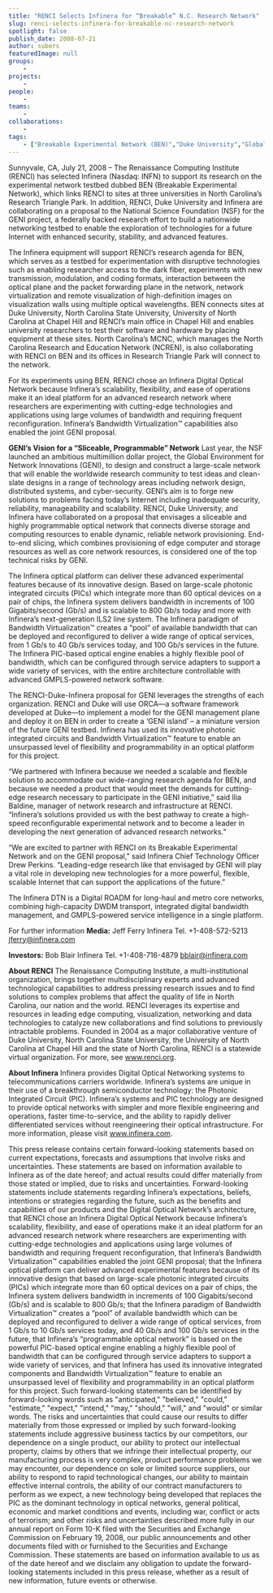 ```yaml
---
title: "RENCI Selects Infinera for “Breakable” N.C. Research Network"
slug: renci-selects-infinera-for-breakable-nc-research-network
spotlight: false
publish_date: 2008-07-21
author: subers
featuredImage: null
groups:
    - 
projects:
    - 
people:
    - 
teams: 
    - 
collaborations:
    - 
tags:
    - ["Breakable Experimental Network (BEN)","Duke University","Global Environments for Network Innovation (GENI)","Infinera","NC State University","North Carolina Research Education Network (NCREN)","Research Triangle"]
---
```

Sunnyvale, CA, July 21, 2008 – The Renaissance Computing Institute (RENCI) has selected Infinera (Nasdaq: INFN) to support its research on the experimental network testbed dubbed BEN (Breakable Experimental Network), which links RENCI to sites at three universities in North Carolina’s Research Triangle Park.<!--more-->
In addition, RENCI, Duke University and Infinera are collaborating on a proposal to the National Science Foundation (NSF) for the GENI project, a federally backed research effort to build a nationwide networking testbed to enable the exploration of technologies for a future Internet with enhanced security, stability, and advanced features.

The Infinera equipment will support RENCI’s research agenda for BEN, which serves as a testbed for experimentation with disruptive technologies such as enabling researcher access to the dark fiber, experiments with new transmission, modulation, and coding formats, interaction between the optical plane and the packet forwarding plane in the network, network virtualization and remote visualization of high-definition images on visualization walls using multiple optical wavelengths. BEN connects sites at Duke University, North Carolina State University, University of North Carolina at Chapel Hill and RENCI’s main office in Chapel Hill and enables university researchers to test their software and hardware by placing equipment at these sites. North Carolina’s MCNC, which manages the North Carolina Research and Education Network (NCREN), is also collaborating with RENCI on BEN and its offices in Research Triangle Park will connect to the network.

For its experiments using BEN, RENCI chose an Infinera Digital Optical Network because Infinera’s scalability, flexibility, and ease of operations make it an ideal platform for an advanced research network where researchers are experimenting with cutting-edge technologies and applications using large volumes of bandwidth and requiring frequent reconfiguration. Infinera’s Bandwidth Virtualization™ capabilities also enabled the joint GENI proposal.

<strong>GENI’s  Vision for a “Sliceable, Programmable” Network</strong>
Last year, the NSF launched an ambitious multimillion dollar project, the Global Environment for Network Innovations (GENI), to design and construct a large-scale network that will enable the worldwide research community to test ideas and clean-slate designs in a range of technology areas including network design, distributed systems, and cyber-security. GENI’s aim is to forge new solutions to problems facing today’s Internet including inadequate security, reliability, manageability and scalability. RENCI, Duke University, and Infinera have collaborated on a proposal that envisages a sliceable and highly programmable optical network that connects diverse storage and computing resources to enable dynamic, reliable network provisioning. End-to-end slicing, which combines provisioning of edge computer and storage resources as well as core network resources, is considered one of the top technical risks by GENI.

The Infinera optical platform can deliver these advanced experimental features because of its innovative design. Based on large-scale photonic integrated circuits (PICs) which integrate more than 60 optical devices on a pair of chips, the Infinera system delivers bandwidth in increments of 100 Gigabits/second (Gb/s) and is scalable to 800 Gb/s today and more with Infinera’s next-generation ILS2 line system. The Infinera paradigm of Bandwidth Virtualization™ creates a “pool” of available bandwidth that can be deployed and reconfigured to deliver a wide range of optical services, from 1 Gb/s to 40 Gb/s services today, and 100 Gb/s services in the future. The Infinera PIC-based optical engine enables a highly flexible pool of bandwidth, which can be configured through service adapters to support a wide variety of services, with the entire architecture controllable with advanced GMPLS-powered network software.

The RENCI-Duke-Infinera proposal for GENI leverages the strengths of each organization. RENCI and Duke will use ORCA—a software framework developed at Duke—to implement a model for the GENI management plane and deploy it on BEN in order to create a ‘GENI island’ – a miniature version of the future GENI testbed. Infinera has used its innovative photonic integrated circuits and Bandwidth Virtualization™ feature to enable an unsurpassed level of flexibility and programmability in an optical platform for this project.

“We partnered with Infinera because we needed a scalable and flexible solution to accommodate our wide-ranging research agenda for BEN, and because we needed a product that would meet the demands for cutting-edge research necessary to participate in the GENI initiative,” said Ilia Baldine, manager of network research and infrastructure at RENCI. “Infinera’s solutions provided us with the best pathway to create a high-speed reconfigurable experimental network and to become a leader in developing the next generation of advanced research networks.”

“We are excited to partner with RENCI on its Breakable Experimental Network and on the GENI proposal,” said Infinera Chief Technology Officer Drew Perkins. “Leading-edge research like that envisaged by GENI will play a vital role in developing new technologies for a more powerful, flexible, scalable Internet that can support the applications of the future.”

The Infinera DTN is a Digital ROADM for long-haul and metro core networks, combining high-capacity DWDM transport, integrated digital bandwidth management, and GMPLS-powered service intelligence in a single platform.

For further information
<strong>Media:</strong>
Jeff Ferry
Infinera
Tel. +1-408-572-5213
jferry@infinera.com

<strong>Investors:</strong>
Bob Blair
Infinera
Tel. +1-408-716-4879
bblair@infinera.com

<strong>About RENCI</strong>
The Renaissance Computing Institute, a multi-institutional organization, brings together multidisciplinary experts and advanced technological capabilities to address pressing research issues and to find solutions to complex problems that affect the quality of life in North Carolina, our nation and the world. RENCI leverages its expertise and resources in leading edge computing, visualization, networking and data technologies to catalyze new collaborations and find solutions to previously intractable problems. Founded in 2004 as a major collaborative venture of Duke University, North Carolina State University, the University of North Carolina at Chapel Hill and the state of North Carolina, RENCI is a statewide virtual organization. For more, see www.renci.org.

<strong>About Infinera</strong>
Infinera provides Digital Optical Networking systems to telecommunications carriers worldwide. Infinera’s systems are unique in their use of a breakthrough semiconductor technology: the Photonic Integrated Circuit (PIC). Infinera’s systems and PIC technology are designed to provide optical networks with simpler and more flexible engineering and operations, faster time-to-service, and the ability to rapidly deliver differentiated services without reengineering their optical infrastructure. For more information, please visit www.infinera.com.

This press release contains certain forward-looking statements based on current expectations, forecasts and assumptions that involve risks and uncertainties. These statements are based on information available to Infinera as of the date hereof; and actual results could differ materially from those stated or implied, due to risks and uncertainties. Forward-looking statements include statements regarding Infinera’s expectations, beliefs, intentions or strategies regarding the future, such as the benefits and capabilities of our products and the Digital Optical Network’s architecture, that RENCI chose an Infinera Digital Optical Network because Infinera’s scalability, flexibility, and ease of operations make it an ideal platform for an advanced research network where researchers are experimenting with cutting-edge technologies and applications using large volumes of bandwidth and requiring frequent reconfiguration, that Infinera’s Bandwidth Virtualization™ capabilities enabled the joint GENI proposal; that the Infinera optical platform can deliver advanced experimental features because of its innovative design that based on large-scale photonic integrated circuits (PICs) which integrate more than 60 optical devices on a pair of chips, the Infinera system delivers bandwidth in increments of 100 Gigabits/second (Gb/s) and is scalable to 800 Gb/s; that the Infinera paradigm of Bandwidth Virtualization™ creates a “pool” of available bandwidth which can be deployed and reconfigured to deliver a wide range of optical services, from 1 Gb/s to 10 Gb/s services today, and 40 Gb/s and 100 Gb/s services in the future, that Infinera’s “programmable optical network” is based on the powerful PIC-based optical engine enabling a highly flexible pool of bandwidth that can be configured through service adapters to support a wide variety of services, and that Infinera has used its innovative integrated components and Bandwidth Virtualization™ feature to enable an unsurpassed level of flexibility and programmability in an optical platform for this project. Such forward-looking statements can be identified by forward-looking words such as "anticipated," "believed," "could," "estimate," "expect," "intend," "may," "should," "will," and "would" or similar words. The risks and uncertainties that could cause our results to differ materially from those expressed or implied by such forward-looking statements include aggressive business tactics by our competitors, our dependence on a single product, our ability to protect our intellectual property, claims by others that we infringe their intellectual property, our manufacturing process is very complex, product performance problems we may encounter, our dependence on sole or limited source suppliers, our ability to respond to rapid technological changes, our ability to maintain effective internal controls, the ability of our contract manufacturers to perform as we expect, a new technology being developed that replaces the PIC as the dominant technology in optical networks, general political, economic and market conditions and events, including war, conflict or acts of terrorism; and other risks and uncertainties described more fully in our annual report on Form 10-K filed with the Securities and Exchange Commission on February 19, 2008, our public announcements and other documents filed with or furnished to the Securities and Exchange Commission. These statements are based on information available to us as of the date hereof and we disclaim any obligation to update the forward-looking statements included in this press release, whether as a result of new information, future events or otherwise.
